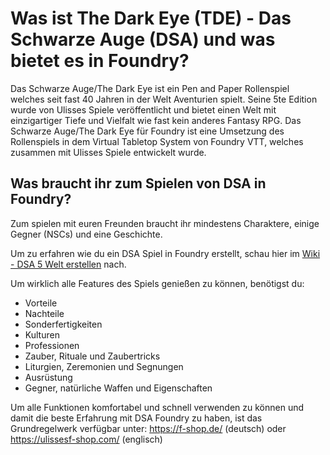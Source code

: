 # Was ist The Dark Eye (TDE) - Das Schwarze Auge (DSA) und was bietet es in Foundry?

Das Schwarze Auge/The Dark Eye ist ein Pen and Paper Rollenspiel welches seit fast 40 Jahren in der Welt Aventurien spielt. Seine 5te Edition wurde von Ulisses Spiele veröffentlicht und bietet einen Welt mit einzigartiger Tiefe und Vielfalt wie fast kein anderes Fantasy RPG.
Das Schwarze Auge/The Dark Eye für Foundry ist eine Umsetzung des Rollenspiels in dem Virtual Tabletop System von Foundry VTT, welches zusammen mit Ulisses Spiele entwickelt wurde.

## Was braucht ihr zum Spielen von DSA in Foundry?
Zum spielen mit euren Freunden braucht ihr mindestens Charaktere, einige Gegner (NSCs) und eine Geschichte. 

Um zu erfahren wie du ein DSA Spiel in Foundry erstellt, schau hier im [Wiki - DSA 5 Welt erstellen](https://github.com/Plushtoast/dsa5-foundryVTT-wiki/blob/master/de/de-DSA_5_Welt_erstellen.md) nach.
  
Um wirklich alle Features des Spiels genießen zu können, benötigst du:
* Vorteile
* Nachteile
* Sonderfertigkeiten
* Kulturen
* Professionen
* Zauber, Rituale und Zaubertricks
* Liturgien, Zeremonien und Segnungen
* Ausrüstung
* Gegner, natürliche Waffen und Eigenschaften

Um alle Funktionen komfortabel und schnell verwenden zu können und damit die beste Erfahrung mit DSA Foundry zu haben, ist das Grundregelwerk verfügbar unter: https://f-shop.de/ (deutsch) oder https://ulissesf-shop.com/ (englisch) 
